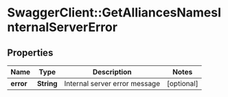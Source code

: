 # SwaggerClient::GetAlliancesNamesInternalServerError

## Properties
Name | Type | Description | Notes
------------ | ------------- | ------------- | -------------
**error** | **String** | Internal server error message | [optional] 


